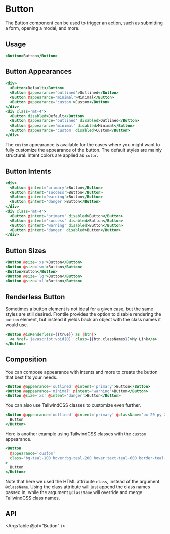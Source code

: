 # Button

The Button component can be used to trigger an action, such as submitting a form, opening a modal, and more.

## Usage

```hbs preview-template
<Button>Button</Button>
```

## Button Appearances

```hbs preview-template
<div>
  <Button>Default</Button>
  <Button @appearance='outlined'>Outlined</Button>
  <Button @appearance='minimal'>Minimal</Button>
  <Button @appearance='custom'>Custom</Button>
</div>
<div class='mt-4'>
  <Button disabled>Default</Button>
  <Button @appearance='outlined' disabled>Outlined</Button>
  <Button @appearance='minimal' disabled>Minimal</Button>
  <Button @appearance='custom' disabled>Custom</Button>
</div>
```

The `custom` appearance is available for the cases where you might want to fully customize the appearance of the button.
The default styles are mainly structural. Intent colors are applied as `color`.

## Button Intents

```hbs preview-template
<div>
  <Button @intent='primary'>Button</Button>
  <Button @intent='success'>Button</Button>
  <Button @intent='warning'>Button</Button>
  <Button @intent='danger'>Button</Button>
</div>
<div class='mt-4'>
  <Button @intent='primary' disabled>Button</Button>
  <Button @intent='success' disabled>Button</Button>
  <Button @intent='warning' disabled>Button</Button>
  <Button @intent='danger' disabled>Button</Button>
</div>
```

## Button Sizes

```hbs preview-template
<Button @size='xs'>Button</Button>
<Button @size='sm'>Button</Button>
<Button>Button</Button>
<Button @size='lg'>Button</Button>
<Button @size='xl'>Button</Button>
```

## Renderless Button

Sometimes a button element is not ideal for a given case, but the same styles are still desired.
Frontile provides the option to disable rendering the `button` element, but instead it yields back an object with
the class names it would use.

```hbs preview-template
<Button @isRenderless={{true}} as |btn|>
  <a href='javascript:void(0)' class={{btn.classNames}}>My Link</a>
</Button>
```

## Composition

You can compose appearance with intents and more to create the button that best fits your needs.

```hbs preview-template
<Button @appearance='outlined' @intent='primary'>Button</Button>
<Button @appearance='minimal' @intent='warning'>Button</Button>
<Button @size='xs' @intent='danger'>Button</Button>
```

You can also use TailwindCSS classes to customize even further.

```hbs preview-template
<Button @appearance='outlined' @intent='primary' @className='px-20 py-2 italic'>
  Button
</Button>
```

Here is another example using TailwindCSS classes with the `custom` appearance.

```hbs preview-template
<Button
  @appearance='custom'
  class='bg-teal-100 hover:bg-teal-200 hover:text-teal-600 border-teal-600 rounded-none border-dashed'
>
  Button
</Button>
```

Note that here we used the HTML attribute `class`, instead of the argument `@className`.
Using the class attribute will just append the class names passed in, while the
argument `@className` will override and merge TailwindCSS class names.

## API

<ArgsTable @of="Button" />
